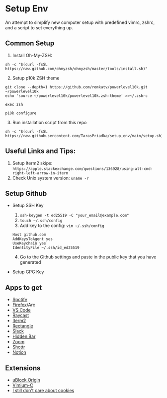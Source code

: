 # Setup Env

An attempt to simplify new computer setup with predefined vimrc, zshrc, and a script to set everything up.

## Common Setup

1. Install Oh-My-ZSH:
```
sh -c "$(curl -fsSL https://raw.github.com/ohmyzsh/ohmyzsh/master/tools/install.sh)"
```

2. Setup p10k ZSH theme
```
git clone --depth=1 https://github.com/romkatv/powerlevel10k.git ~/powerlevel10k
echo 'source ~/powerlevel10k/powerlevel10k.zsh-theme' >>~/.zshrc

exec zsh

p10k configure
```

3. Run installation script from this repo
```
sh -c "$(curl -fsSL https://raw.githubusercontent.com/TarasPriadka/setup_env/main/setup.sh)"
```

## Useful Links and Tips:
1. Setup Iterm2 skips: `https://apple.stackexchange.com/questions/136928/using-alt-cmd-right-left-arrow-in-iterm`
2. Check Unix system version: `uname -r`

## Setup Github
- Setup SSH Key
  1. `ssh-keygen -t ed25519 -C "your_email@example.com"`
  2. `touch ~/.ssh/config`
  3. Add key to the config: `vim ~/.ssh/config`
  ```
  Host github.com
  AddKeysToAgent yes
  UseKeychain yes
  IdentityFile ~/.ssh/id_ed25519
  ```
  4. Go to the Github settings and paste in the public key that you have generated

- Setup GPG Key

## Apps to get
- [Spotify](https://download.scdn.co/SpotifyInstaller.zip)
- [Firefox](https://www.mozilla.org/en-US/firefox/mac/)/Arc
- [VS Code](https://code.visualstudio.com/docs?dv=osx)
- [Raycast](https://www.raycast.com/#)
- [Iterm2](https://iterm2.com/downloads/stable/latest)
- [Rectangle](https://github.com/rxhanson/Rectangle/releases/download/v0.68/Rectangle0.68.dmg)
- [Slack](https://slack.com/downloads/instructions/mac)
- [Hidden Bar](https://apps.apple.com/us/app/hidden-bar/id1452453066?mt=12)
- [Zoom](https://zoom.us/download)
- [Shottr](https://shottr.cc/)
- [Notion](https://www.notion.so/desktop/apple-silicon/download)

## Extensions
- [uBlock Origin](https://chrome.google.com/webstore/detail/ublock-origin/cjpalhdlnbpafiamejdnhcphjbkeiagm)
- [Vimium-C](https://chrome.google.com/webstore/detail/vimium-c-all-by-keyboard/hfjbmagddngcpeloejdejnfgbamkjaeg)
- [I still don't care about cookies](https://chrome.google.com/webstore/detail/i-still-dont-care-about-c/edibdbjcniadpccecjdfdjjppcpchdlm)
